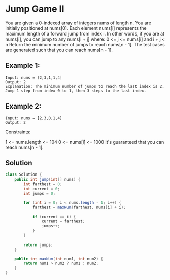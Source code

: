 # Jump Game II

You are given a 0-indexed array of integers nums of length n. You are initially positioned at nums[0].
Each element nums[i] represents the maximum length of a forward jump from index i. In other words, if you are at nums[i], you can jump to any nums[i + j] where:
0 <= j <= nums[i] and
i + j < n
Return the minimum number of jumps to reach nums[n - 1]. The test cases are generated such that you can reach nums[n - 1].

 

## Example 1:

```
Input: nums = [2,3,1,1,4]
Output: 2
Explanation: The minimum number of jumps to reach the last index is 2. Jump 1 step from index 0 to 1, then 3 steps to the last index.
```

## Example 2:

```
Input: nums = [2,3,0,1,4]
Output: 2
 ```

Constraints:

1 <= nums.length <= 104
0 <= nums[i] <= 1000
It's guaranteed that you can reach nums[n - 1].

## Solution 

```java
class Solution {
    public int jump(int[] nums) {
        int farthest = 0;
        int current = 0;
        int jumps = 0;

        for (int i = 0; i < nums.length - 1; i++) {
            farthest = maxNum(farthest, nums[i] + i);

            if (current == i) {
                current = farthest;
                jumps++;
            }
        }
        
        return jumps;
    }

    public int maxNum(int num1, int num2) {
        return num1 > num2 ? num1 : num2;
    }
}

```
